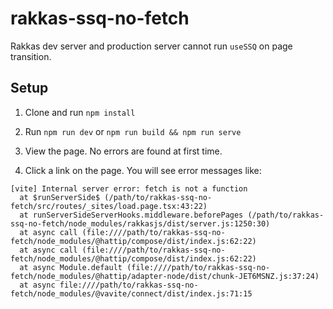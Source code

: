 # rakkas-ssq-no-fetch

Rakkas dev server and production server cannot run `useSSQ` on page transition.

## Setup

1. Clone and run `npm install`

2. Run `npm run dev` or `npm run build && npm run serve`

3. View the page. No errors are found at first time.

4. Click a link on the page. You will see error messages like:

```
[vite] Internal server error: fetch is not a function
  at $runServerSide$ (/path/to/rakkas-ssq-no-fetch/src/routes/_sites/load.page.tsx:43:22)
  at runServerSideServerHooks.middleware.beforePages (/path/to/rakkas-ssq-no-fetch/node_modules/rakkasjs/dist/server.js:1250:30)
  at async call (file:////path/to/rakkas-ssq-no-fetch/node_modules/@hattip/compose/dist/index.js:62:22)
  at async call (file:////path/to/rakkas-ssq-no-fetch/node_modules/@hattip/compose/dist/index.js:62:22)
  at async Module.default (file:////path/to/rakkas-ssq-no-fetch/node_modules/@hattip/adapter-node/dist/chunk-JET6MSNZ.js:37:24)
  at async file:////path/to/rakkas-ssq-no-fetch/node_modules/@vavite/connect/dist/index.js:71:15
```
